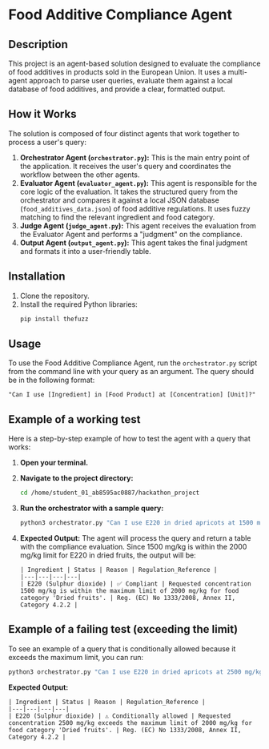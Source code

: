 # Food Additive Compliance Agent

## Description

This project is an agent-based solution designed to evaluate the compliance of food additives in products sold in the European Union. It uses a multi-agent approach to parse user queries, evaluate them against a local database of food additives, and provide a clear, formatted output.

## How it Works

The solution is composed of four distinct agents that work together to process a user's query:

1.  **Orchestrator Agent (`orchestrator.py`):** This is the main entry point of the application. It receives the user's query and coordinates the workflow between the other agents.
2.  **Evaluator Agent (`evaluator_agent.py`):** This agent is responsible for the core logic of the evaluation. It takes the structured query from the orchestrator and compares it against a local JSON database (`food_additives_data.json`) of food additive regulations. It uses fuzzy matching to find the relevant ingredient and food category.
3.  **Judge Agent (`judge_agent.py`):** This agent receives the evaluation from the Evaluator Agent and performs a "judgment" on the compliance.
4.  **Output Agent (`output_agent.py`):** This agent takes the final judgment and formats it into a user-friendly table.

## Installation

1.  Clone the repository.
2.  Install the required Python libraries:
    ```bash
    pip install thefuzz
    ```

## Usage

To use the Food Additive Compliance Agent, run the `orchestrator.py` script from the command line with your query as an argument. The query should be in the following format:

```
"Can I use [Ingredient] in [Food Product] at [Concentration] [Unit]?"
```

## Example of a working test

Here is a step-by-step example of how to test the agent with a query that works:

1.  **Open your terminal.**
2.  **Navigate to the project directory:**
    ```bash
    cd /home/student_01_ab8595ac0887/hackathon_project
    ```
3.  **Run the orchestrator with a sample query:**
    ```bash
    python3 orchestrator.py "Can I use E220 in dried apricots at 1500 mg/kg?"
    ```
4.  **Expected Output:**
    The agent will process the query and return a table with the compliance evaluation. Since 1500 mg/kg is within the 2000 mg/kg limit for E220 in dried fruits, the output will be:

    ```
    | Ingredient | Status | Reason | Regulation_Reference |
    |---|---|---|---|
    | E220 (Sulphur dioxide) | ✅ Compliant | Requested concentration 1500 mg/kg is within the maximum limit of 2000 mg/kg for food category 'Dried fruits'. | Reg. (EC) No 1333/2008, Annex II, Category 4.2.2 |
    ```

## Example of a failing test (exceeding the limit)

To see an example of a query that is conditionally allowed because it exceeds the maximum limit, you can run:

```bash
python3 orchestrator.py "Can I use E220 in dried apricots at 2500 mg/kg?"
```

**Expected Output:**

```
| Ingredient | Status | Reason | Regulation_Reference |
|---|---|---|---|
| E220 (Sulphur dioxide) | ⚠️ Conditionally allowed | Requested concentration 2500 mg/kg exceeds the maximum limit of 2000 mg/kg for food category 'Dried fruits'. | Reg. (EC) No 1333/2008, Annex II, Category 4.2.2 |
```